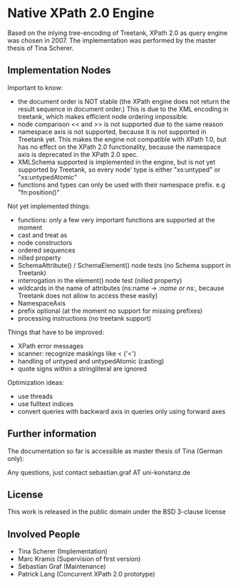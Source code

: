 Native XPath 2.0 Engine
=============

Based on the inlying tree-encoding of Treetank, XPath 2.0 as query engine was chosen in 2007.
The implementation was performed by the master thesis of Tina Scherer.

Implementation Nodes
-------
Important to know:

* the document order is NOT stable (the XPath engine does not return the result sequence in document order.) This is due to the XML encoding in treetank, which makes efficient node ordering impossible.
* node comparison << and >> is not supported due to the same reason
* namespace axis is not supported, because it is not supported in Treetank yet. This makes the engine not compatible with XPath 1.0, but has no	effect on the XPath 2.0 functionality, because the namespace axis is deprecated in the XPath 2.0 spec.
* XMLSchema supported is implemented in the engine, but is not yet supported by Treetank, so every node' type is either "xs:untyped" or "xs:untypedAtomic"
* functions and types can only be used with their namespace prefix.	e.g "fn:position()"
				
Not yet implemented things:

* functions: only a few very important functions are supported at the moment
* cast and treat as
* node constructors
* ordered sequences 
* nilled property
* SchemaAttribute() / SchemaElement() node tests (no Schema support in Treetank)
* interrogation in the element() node test (nilled property)
* wildcards in the name of attributes (ns:name -> *:name or ns:*, because Treetank does not allow to access these easily)
* NamespaceAxis
* prefix optional (at the moment no support for missing prefixes)
* processing instructions (no treetank support)

Things that have to be improved:

* XPath error messages	
* scanner: recognize maskings like &lt; ('<')
* handling of untyped and untypedAtomic (casting)
* quote signs within a stringliteral are ignored
	
Optimization ideas:

* use threads
* use fulltext indices
* convert queries with backward axis in queries only using forward axes				 


Further information
-------

The documentation so far is accessible as master thesis of Tina (German only):


Any questions, just contact sebastian.graf AT uni-konstanz.de

License
-------

This work is released in the public domain under the BSD 3-clause license


Involved People
-------

* Tina Scherer (Implementation)
* Marc Kramis (Supervision of first version)
* Sebastian Graf (Maintenance)
* Patrick Lang (Concurrent XPath 2.0 prototype)
